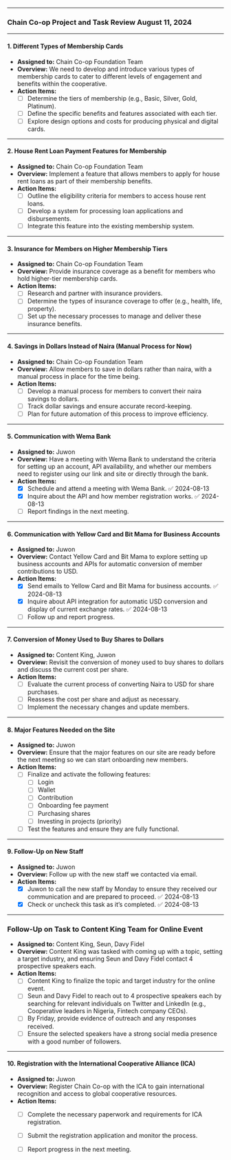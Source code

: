 

---

### Chain Co-op Project and Task Review August 11, 2024

---

#### 1. **Different Types of Membership Cards**
- **Assigned to:** Chain Co-op Foundation Team
- **Overview:** We need to develop and introduce various types of membership cards to cater to different levels of engagement and benefits within the cooperative.
- **Action Items:**
  - [ ] Determine the tiers of membership (e.g., Basic, Silver, Gold, Platinum).
  - [ ] Define the specific benefits and features associated with each tier.
  - [ ] Explore design options and costs for producing physical and digital cards.

---

#### 2. **House Rent Loan Payment Features for Membership**
- **Assigned to:** Chain Co-op Foundation Team
- **Overview:** Implement a feature that allows members to apply for house rent loans as part of their membership benefits.
- **Action Items:**
  - [ ] Outline the eligibility criteria for members to access house rent loans.
  - [ ] Develop a system for processing loan applications and disbursements.
  - [ ] Integrate this feature into the existing membership system.

---

#### 3. **Insurance for Members on Higher Membership Tiers**
- **Assigned to:** Chain Co-op Foundation Team
- **Overview:** Provide insurance coverage as a benefit for members who hold higher-tier membership cards.
- **Action Items:**
  - [ ] Research and partner with insurance providers.
  - [ ] Determine the types of insurance coverage to offer (e.g., health, life, property).
  - [ ] Set up the necessary processes to manage and deliver these insurance benefits.

---

#### 4. **Savings in Dollars Instead of Naira (Manual Process for Now)**
- **Assigned to:** Chain Co-op Foundation Team
- **Overview:** Allow members to save in dollars rather than naira, with a manual process in place for the time being.
- **Action Items:**
  - [ ] Develop a manual process for members to convert their naira savings to dollars.
  - [ ] Track dollar savings and ensure accurate record-keeping.
  - [ ] Plan for future automation of this process to improve efficiency.

---

#### 5. **Communication with Wema Bank**
- **Assigned to:** Juwon
- **Overview:** Have a meeting with Wema Bank to understand the criteria for setting up an account, API availability, and whether our members need to register using our link and site or directly through the bank.
- **Action Items:**
  - [x] Schedule and attend a meeting with Wema Bank. ✅ 2024-08-13
  - [x] Inquire about the API and how member registration works. ✅ 2024-08-13
  - [ ] Report findings in the next meeting.

---

#### 6. **Communication with Yellow Card and Bit Mama for Business Accounts**
- **Assigned to:** Juwon
- **Overview:** Contact Yellow Card and Bit Mama to explore setting up business accounts and APIs for automatic conversion of member contributions to USD.
- **Action Items:**
  - [x] Send emails to Yellow Card and Bit Mama for business accounts. ✅ 2024-08-13
  - [x] Inquire about API integration for automatic USD conversion and display of current exchange rates. ✅ 2024-08-13
  - [ ] Follow up and report progress.

---

#### 7. **Conversion of Money Used to Buy Shares to Dollars**
- **Assigned to:** Content King, Juwon
- **Overview:** Revisit the conversion of money used to buy shares to dollars and discuss the current cost per share.
- **Action Items:**
  - [ ] Evaluate the current process of converting Naira to USD for share purchases.
  - [ ] Reassess the cost per share and adjust as necessary.
  - [ ] Implement the necessary changes and update members.

---

#### 8. **Major Features Needed on the Site**
- **Assigned to:** Juwon
- **Overview:** Ensure that the major features on our site are ready before the next meeting so we can start onboarding new members.
- **Action Items:**
  - [ ] Finalize and activate the following features:
    - [ ] Login
    - [ ] Wallet
    - [ ] Contribution
    - [ ] Onboarding fee payment
    - [ ] Purchasing shares
    - [ ] Investing in projects (priority)
  - [ ] Test the features and ensure they are fully functional.

---

#### 9. **Follow-Up on New Staff**
- **Assigned to:** Juwon
- **Overview:** Follow up with the new staff we contacted via email.
- **Action Items:**
  - [x] Juwon to call the new staff by Monday to ensure they received our communication and are prepared to proceed. ✅ 2024-08-13
  - [x] Check or uncheck this task as it’s completed. ✅ 2024-08-13

---

### **Follow-Up on Task to Content King Team for Online Event**

- **Assigned to:** Content King, Seun, Davy Fidel
- **Overview:** Content King was tasked with coming up with a topic, setting a target industry, and ensuring Seun and Davy Fidel contact 4 prospective speakers each.
- **Action Items:**
  - [ ] Content King to finalize the topic and target industry for the online event.
  - [ ] Seun and Davy Fidel to reach out to 4 prospective speakers each by searching for relevant individuals on Twitter and LinkedIn (e.g., Cooperative leaders in Nigeria, Fintech company CEOs).
  - [ ] By Friday, provide evidence of outreach and any responses received.
  - [ ] Ensure the selected speakers have a strong social media presence with a good number of followers.

---

#### 10. **Registration with the International Cooperative Alliance (ICA)**
- **Assigned to:** Juwon
- **Overview:** Register Chain Co-op with the ICA to gain international recognition and access to global cooperative resources.
- **Action Items:**
  - [ ] Complete the necessary paperwork and requirements for ICA registration.
  - [ ] Submit the registration application and monitor the process.
  - [ ] Report progress in the next meeting.

